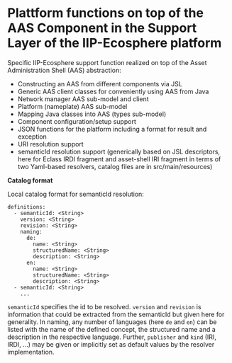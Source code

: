 # Plattform functions on top of the AAS Component in the Support Layer of the IIP-Ecosphere platform

Specific IIP-Ecosphere support function realized on top of the Asset Administration Shell (AAS) abstraction:
* Constructing an AAS from different components via JSL
* Generic AAS client classes for conveniently using AAS from Java
* Network manager AAS sub-model and client
* Platform (nameplate) AAS sub-model
* Mapping Java classes into AAS (types sub-model)
* Component configuration/setup support
* JSON functions for the platform including a format for result and exception
* URI resolution support
* semanticId resolution support (generically based on JSL descriptors, here for Eclass IRDI fragment and asset-shell IRI fragment in terms of two Yaml-based resolvers, catalog files are in src/main/resources)

**Catalog format**

Local catalog format for semanticId resolution:

    definitions:
      - semanticId: <String>
        version: <String>
        revision: <String>
        naming:
          de: 
            name: <String>
            structuredName: <String>
            description: <String>
          en:
            name: <String>
            structuredName: <String>
            description: <String>
      - semanticId: <String>
        ...

`semanticId` specifies the id to be resolved. `version` and `revision` is information that could be extracted from the semanticId but given here for generality. In naming, any number of languages (here `de` and `en`) can be listed with the name of the defined concept, the structured name and a description in the respective language. Further, `publisher` and `kind` (IRI, IRDI, ...) may be given or implicitly set as default values by the resolver implementation.
